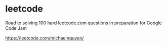 # leetcode

Road to solving 100 hard leetcode.com questions in preparation for Google Code Jam

https://leetcode.com/michaelnguyen/
